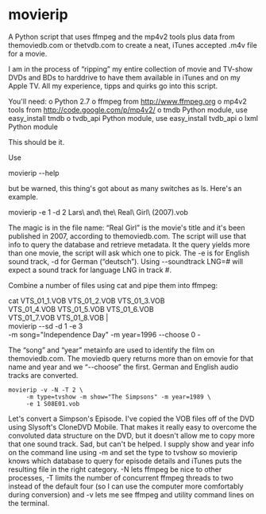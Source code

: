 movierip
========

A Python script that uses ffmpeg and the mp4v2 tools plus data from
themoviedb.com or thetvdb.com to create a neat, iTunes accepted .m4v
file for a movie.

I am in the process of “ripping” my entire collection of movie and
TV-show DVDs and BDs to harddrive to have them available in iTunes and
on my Apple TV. All my experience, tipps and quirks go into this script.

You'll need:
o Python 2.7 
o ffmpeg from http://www.ffmpeg.org
o mp4v2 tools from http://code.google.com/p/mp4v2/
o tmdb Python module, use easy_install tmdb
o tvdb_api Python module, use easy_install tvdb_api
o lxml Python module

This should be it.

Use

   movierip --help

but be warned, this thing's got about as many switches as ls. Here's
an example.

   movierip -e 1 -d 2 Lars\ and\ the\ Real\ Girl\ \(2007\).vob

The magic is in the file name: “Real Girl” is the movie's title and
it's been published in 2007, according to themoviedb.com. The script
will use that info to query the database and retrieve metadata. It the
query yields more than one movie, the script will ask which one to
pick. The -e is for English sound track, -d for German
(“deutsch”). Using --soundtrack LNG=# will expect a sound track for
language LNG in track #.

Combine a number of files using cat and pipe them into ffmpeg:

   cat VTS_01_1.VOB  VTS_01_2.VOB  VTS_01_3.VOB  \
       VTS_01_4.VOB  VTS_01_5.VOB  VTS_01_6.VOB  \
       VTS_01_7.VOB  VTS_01_8.VOB | \
       movierip --sd -d 1 -e 3 \
                -m song="Independence Day" -m year=1996 --choose 0 -

The “song” and “year” metainfo are used to identify the film on
themoviedb.com. The moviedb query returns more than on emovie for that
name and year and we “--choose” the first. German and English audio
tracks are converted.

    movierip -v -N -T 2 \
         -m type=tvshow -m show="The Simpsons" -m year=1989 \
         -e 1 S08E01.vob

Let's convert a Simpson's Episode. I've copied the VOB files off of
the DVD using Slysoft's CloneDVD Mobile. That makes it really easy to
overcome the convoluted data structure on the DVD, but it doesn't
allow me to copy more that one sound track. Sad, but can't be
helped. I supply show and year info on the command line using -m and
set the type to tvshow so movierip knows which database to query for
episode details and iTunes puts the resulting file in the right
category. -N lets ffmpeg be nice to other processes, -T limits the
number of concurrent ffmpeg threads to two instead of the default four
(so I can use the computer more comfortably during conversion) and -v
lets me see ffmpeg and utility command lines on the terminal.
     